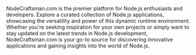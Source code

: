 NodeCraftsman.com is the premier platform for Node.js enthusiasts and developers. Explore a curated collection of Node.js applications, showcasing the versatility and power of this dynamic runtime environment. Whether you're seeking inspiration for your own projects or simply want to stay updated on the latest trends in Node.js development, NodeCraftsman.com is your go-to source for discovering innovative applications and gaining insights into the world of Node.js.


